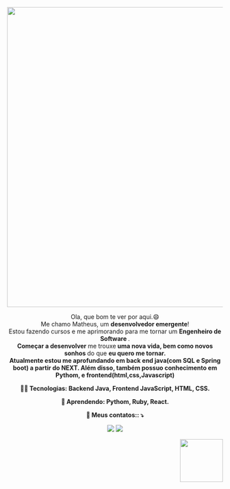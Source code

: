 <div align="center">
<img src="https://github.com/MatheusLustosa/MatheusLustosa/assets/108696459/1fe327b7-62f6-4276-817b-322a3bde90f8)" width="700px"> 
</div>

<p align="center">
  Ola, que bom te ver por aqui.😄 <br>Me chamo Matheus, um <strong> desenvolvedor emergente</strong>! <br> Estou fazendo cursos e me aprimorando para me tornar um <strong>Engenheiro de Software </strong>.<br />
<strong>Começar a desenvolver </strong>me trouxe<strong> uma nova vida, bem como novos sonhos </strong>do que <strong><strong>eu quero me tornar</strong>.<br>
  Atualmente estou me aprofundando em back end java(com SQL e Spring boot) a partir do NEXT. Além disso, também possuo conhecimento em Pythom, e frontend(html,css,Javascript)


<p align="center">
  👩‍💻  Tecnologias: <strong>Backend Java, Frontend JavaScript, HTML, CSS.</strong>
</p>

<p align="center">
  🚀  Aprendendo: <strong>Pythom, Ruby, React.</strong>
</p>

<p align="center">
  💌 Meus contatos:: ⤵️
</p>
<p align="center">
<a href="https://www.linkedin.com/in/matheus-lustosa-827010242/" target="_blank"><img src="https://img.shields.io/badge/-LinkedIn-%230077B5?style=for-the-badge&logo=linkedin&logoColor=white" target="_blank"></a> 
<a href="http://wa.me/5581995489078" target="_blank"><img src="https://img.shields.io/badge/WhatsApp-25D366?style=for-the-badge&logo=whatsapp&logoColor=white" target="_blank"></a> 
  <div align="right">
<img src="https://github.com/MatheusLustosa/MatheusLustosa/assets/108696459/95b26b77-2479-48e1-8fac-6fd447f2b6cc" width="100px"> 
</div>
